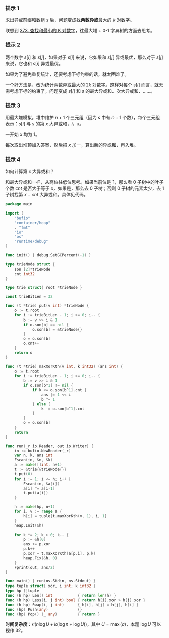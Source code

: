### 提示 1

求出异或前缀和数组 $s$ 后，问题变成找**两数异或**最大的 $k$ 对数字。

联想到 [373. 查找和最小的 K 对数字](https://leetcode.cn/problems/find-k-pairs-with-smallest-sums/)，往最大堆 + 0-1 字典树的方面去思考。

### 提示 2

两个数字 $s[i]$ 和 $s[j]$，如果对于 $s[i]$ 来说，它如果和 $s[j]$ 异或最优，那么对于 $s[j]$ 来说，它也和 $s[i]$ 异或最优。

如果为了避免重复统计，还要考虑下标约束的话，就太困难了。

一个好方法是，改为统计两数异或最大的 $2k$ 对数字。这样对每个 $s[i]$ 而言，就无需考虑下标的约束了，问题变成 $s[i]$ 和 $s$ 的最大异或和、次大异或和、……。

### 提示 3

用最大堆模拟。堆中维护 $n+1$ 个三元组（因为 $s$ 中有 $n+1$ 个数），每个三元组表示：$s[i]$ 与 $s$ 的第 $x$ 大异或和，$i$，$x$。

一开始 $x$ 均为 $1$。

每次取出堆顶加入答案，然后把 $x$ 加一，算出新的异或和，再入堆。

### 提示 4

如何计算第 $x$ 大异或和？

和最大异或和一样，从高位往低位思考。如果当前位是 $1$，那么看 $0$ 子树中的叶子个数 $\textit{cnt}$ 是否大于等于 $x$，如果是，那么去 $0$ 子树；否则 $0$ 子树的元素太少，去 $1$ 子树找第 $x-\textit{cnt}$ 大异或和。具体见代码。

```go
package main

import (
	"bufio"
	"container/heap"
	. "fmt"
	"io"
	"os"
	"runtime/debug"
)

func init() { debug.SetGCPercent(-1) }

type trieNode struct {
	son [2]*trieNode
	cnt int32
}

type trie struct{ root *trieNode }

const trieBitLen = 32

func (t *trie) put(v int) *trieNode {
	o := t.root
	for i := trieBitLen - 1; i >= 0; i-- {
		b := v >> i & 1
		if o.son[b] == nil {
			o.son[b] = &trieNode{}
		}
		o = o.son[b]
		o.cnt++
	}
	return o
}

func (t *trie) maxXorKth(v int, k int32) (ans int) {
	o := t.root
	for i := trieBitLen - 1; i >= 0; i-- {
		b := v >> i & 1
		if o.son[b^1] != nil {
			if k <= o.son[b^1].cnt {
				ans |= 1 << i
				b ^= 1
			} else {
				k -= o.son[b^1].cnt
			}
		}
		o = o.son[b]
	}
	return
}

func run(_r io.Reader, out io.Writer) {
	in := bufio.NewReader(_r)
	var n, k, ans int
	Fscan(in, &n, &k)
	a := make([]int, n+1)
	t := &trie{&trieNode{}}
	t.put(0)
	for i := 1; i <= n; i++ {
		Fscan(in, &a[i])
		a[i] ^= a[i-1]
		t.put(a[i])
	}

	h := make(hp, n+1)
	for i, v := range a {
		h[i] = tuple{t.maxXorKth(v, 1), i, 1}
	}
	heap.Init(&h)

	for k *= 2; k > 0; k-- {
		p := &h[0]
		ans += p.xor
		p.k++
		p.xor = t.maxXorKth(a[p.i], p.k)
		heap.Fix(&h, 0)
	}
	Fprint(out, ans/2)
}

func main() { run(os.Stdin, os.Stdout) }
type tuple struct{ xor, i int; k int32 }
type hp []tuple
func (h hp) Len() int           { return len(h) }
func (h hp) Less(i, j int) bool { return h[i].xor > h[j].xor }
func (h hp) Swap(i, j int)      { h[i], h[j] = h[j], h[i] }
func (hp) Push(any)             {}
func (hp) Pop() (_ any)         { return }
```

**时间复杂度**：$\mathcal{O}(n \log U + k(\log n+ \log U))$，其中 $U=\max(a)$，本题 $\log U$ 可以视作 $32$。
